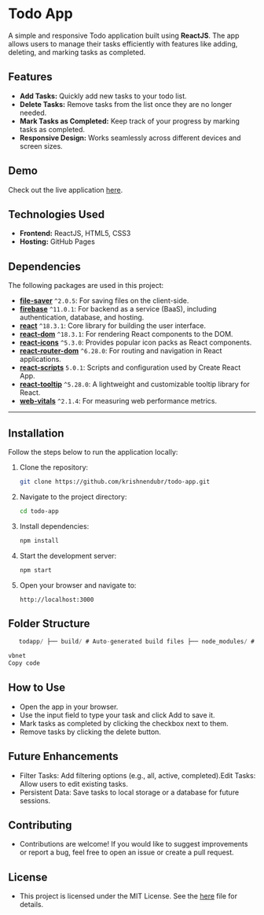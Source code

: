 # Todo App

A simple and responsive Todo application built using **ReactJS**. The app allows users to manage their tasks efficiently with features like adding, deleting, and marking tasks as completed.

## Features

- **Add Tasks:** Quickly add new tasks to your todo list.
- **Delete Tasks:** Remove tasks from the list once they are no longer needed.
- **Mark Tasks as Completed:** Keep track of your progress by marking tasks as completed.
- **Responsive Design:** Works seamlessly across different devices and screen sizes.

## Demo

Check out the live application [here](https://krishnendubr.github.io/todo-app/).

## Technologies Used

- **Frontend:** ReactJS, HTML5, CSS3
- **Hosting:** GitHub Pages

## Dependencies

The following packages are used in this project:

- **[file-saver](https://www.npmjs.com/package/file-saver)** `^2.0.5`: For saving files on the client-side.
- **[firebase](https://www.npmjs.com/package/firebase)** `^11.0.1`: For backend as a service (BaaS), including authentication, database, and hosting.
- **[react](https://www.npmjs.com/package/react)** `^18.3.1`: Core library for building the user interface.
- **[react-dom](https://www.npmjs.com/package/react-dom)** `^18.3.1`: For rendering React components to the DOM.
- **[react-icons](https://www.npmjs.com/package/react-icons)** `^5.3.0`: Provides popular icon packs as React components.
- **[react-router-dom](https://www.npmjs.com/package/react-router-dom)** `^6.28.0`: For routing and navigation in React applications.
- **[react-scripts](https://www.npmjs.com/package/react-scripts)** `5.0.1`: Scripts and configuration used by Create React App.
- **[react-tooltip](https://www.npmjs.com/package/react-tooltip)** `^5.28.0`: A lightweight and customizable tooltip library for React.
- **[web-vitals](https://www.npmjs.com/package/web-vitals)** `^2.1.4`: For measuring web performance metrics.

---

## Installation

Follow the steps below to run the application locally:

1. Clone the repository:
   ```bash
   git clone https://github.com/krishnendubr/todo-app.git
2. Navigate to the project directory:
   ```bash
   cd todo-app
3. Install dependencies:
   ```bash
   npm install
4. Start the development server:
   ```bash
   npm start
5. Open your browser and navigate to:
   ```arduino
   http://localhost:3000

## Folder Structure
```csharp
   todapp/ ├── build/ # Auto-generated build files ├── node_modules/ # Project dependencies ├── public/ # Public assets (index.html, etc.) ├── src/ # Source code │ ├── Assets/ # Images and icons used in the app │ │ ├── Background/ # Background images │ │ │ └── bg1.jpg │ │ └── Icons/ # Icons for the app │ │ ├── google-icon-logo-svgrepo-com.svg │ │ ├── icons8-todo-list-16.png │ │ └── to-do-list.png │ ├── Components/ # Reusable components │ │ ├── Home/ # Home page components │ │ │ ├── Home.css │ │ │ └── Home.jsx │ │ ├── Login/ # Login page components │ │ │ ├── Login.css │ │ │ └── Login.jsx │ │ ├── Navbar/ # Navigation bar components │ │ │ ├── Navbar.css │ │ │ └── Navbar.jsx │ │ ├── Project/ # Project management components │ │ │ ├── AddProject.css │ │ │ ├── AddProject.jsx │ │ │ ├── ListProjects.css │ │ │ ├── ListProjects.jsx │ │ │ ├── ProjectDetails.css │ │ │ └── ProjectDetails.jsx │ │ ├── Register/ # Registration page components │ │ │ ├── Register.css │ │ │ └── Register.jsx │ │ ├── Task/ # Task management components │ │ │ ├── TaskCard.css │ │ │ ├── TaskCard.jsx │ │ │ ├── TaskList.css │ │ │ └── TaskList.jsx │ │ ├── Trash/ # Deleted project management │ │ │ ├── ProjectPage.css │ │ │ └── ProjectPage.jsx │ │ └── signinwithgooglebutton.jsx # Google sign-in button │ ├── firebase.js # Firebase configuration │ ├── App.css # Global styles │ ├── App.js # Main application component │ ├── index.js # Entry point for the app ├── .gitignore # Ignored files for Git ├── package.json # Dependencies and scripts ├── package-lock.json # Dependency lock file └── README.md # Project documentation

vbnet
Copy code

```
## How to Use
- Open the app in your browser.
- Use the input field to type your task and click Add to save it.
- Mark tasks as completed by clicking the checkbox next to them.
- Remove tasks by clicking the delete button.

## Future Enhancements
- Filter Tasks: Add filtering options (e.g., all, active, completed).Edit Tasks: Allow users to edit existing tasks.
- Persistent Data: Save tasks to local storage or a database for future sessions.

## Contributing
- Contributions are welcome! If you would like to suggest improvements or report a bug, feel free to open an issue or create a pull request.

## License
- This project is licensed under the MIT License. See the [here](LICENSE) file for details.
